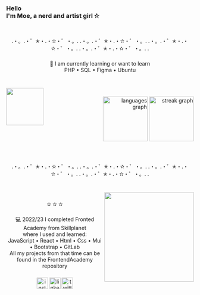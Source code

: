 <h3 align="left">Hello<br> I'm Moe, a nerd and artist girl ✫</h3>
<br clear="both">

<p align="center">.・。.・゜✭・.・✫・゜・。. .・。.・゜✭・.・✫・゜・。. .・。.・゜✭・.・✫・゜・。. .・。.・゜✭・.・✫・゜・。. .</p>

###

<p align="center">💼 I am currently learning or want to learn<br>PHP • SQL • Figma • Ubuntu</p>

###

<br clear="both">

<img align="left" height="100" src="https://preview.redd.it/byy5xkw3msy71.gif?width=498&auto=webp&s=15374af1df5312e58f17c7d698e4f6b9f0174c57"  />

###

<div align="right">
  <img src="https://github-readme-stats.vercel.app/api/top-langs?username=H0N3YY&locale=en&hide_title=false&layout=compact&card_width=320&langs_count=5&theme=aura&hide_border=true&order=2&custom_title=%E2%80%A2%20%E1%B4%8D%E1%B4%8F%EA%9C%B1%E1%B4%9B%20%E1%B4%9C%EA%9C%B1%E1%B4%87%E1%B4%85%20%CA%9F%E1%B4%80%C9%B4%C9%A2%E1%B4%9C%E1%B4%80%C9%A2%E1%B4%87%EA%9C%B1%20%E2%80%A2" height="120" alt="languages graph"  />
  <img src="https://streak-stats.demolab.com?user=H0N3YY&locale=en&mode=daily&theme=aura&hide_border=true&border_radius=5&order=3" height="120" alt="streak graph"  />
</div>

###

<br clear="both">

<p align="center">.・。.・゜✭・.・✫・゜・。. .・。.・゜✭・.・✫・゜・。. .・。.・゜✭・.・✫・゜・。. .・。.・゜✭・.・✫・゜・。. .</p>

###

<br clear="both">

<img align="right" height="240" src="https://images-wixmp-ed30a86b8c4ca887773594c2.wixmp.com/f/29f0aa6c-8f67-4970-81f8-dda808fe07d5/dfxs83u-ed9e20a2-f845-49a9-90de-937acab2fbb8.gif?token=eyJ0eXAiOiJKV1QiLCJhbGciOiJIUzI1NiJ9.eyJzdWIiOiJ1cm46YXBwOjdlMGQxODg5ODIyNjQzNzNhNWYwZDQxNWVhMGQyNmUwIiwiaXNzIjoidXJuOmFwcDo3ZTBkMTg4OTgyMjY0MzczYTVmMGQ0MTVlYTBkMjZlMCIsIm9iaiI6W1t7InBhdGgiOiJcL2ZcLzI5ZjBhYTZjLThmNjctNDk3MC04MWY4LWRkYTgwOGZlMDdkNVwvZGZ4czgzdS1lZDllMjBhMi1mODQ1LTQ5YTktOTBkZS05MzdhY2FiMmZiYjguZ2lmIn1dXSwiYXVkIjpbInVybjpzZXJ2aWNlOmZpbGUuZG93bmxvYWQiXX0.Zoeh5ZH6vsCemWnzeQcV6w4KVtkZxe3lgihTOvbFSlo"  />

###

<p align="center">✫ ✫ ✫</p>

###

<p align="center">💻 2022/23 I completed Fronted Academy from Skillplanet <br>where I used and learned:<br>JavaScript • React • Html • Css • Mui • Bootstrap • GitLab<br>All my projects from that time can be found in the FrontendAcademy repository</p>

###

<div align="center">
  <img src="https://img.shields.io/static/v1?message=Instagram&logo=instagram&label=&color=E4405F&logoColor=white&labelColor=&style=for-the-badge" height="30" alt="instagram logo"  />
  <img src="https://img.shields.io/static/v1?message=LinkedIn&logo=linkedin&label=&color=0077B5&logoColor=white&labelColor=&style=for-the-badge" height="30" alt="linkedin logo"  />
  <img src="https://img.shields.io/static/v1?message=Twitter&logo=twitter&label=&color=1DA1F2&logoColor=white&labelColor=&style=for-the-badge" height="30" alt="twitter logo"  />
</div>

###
